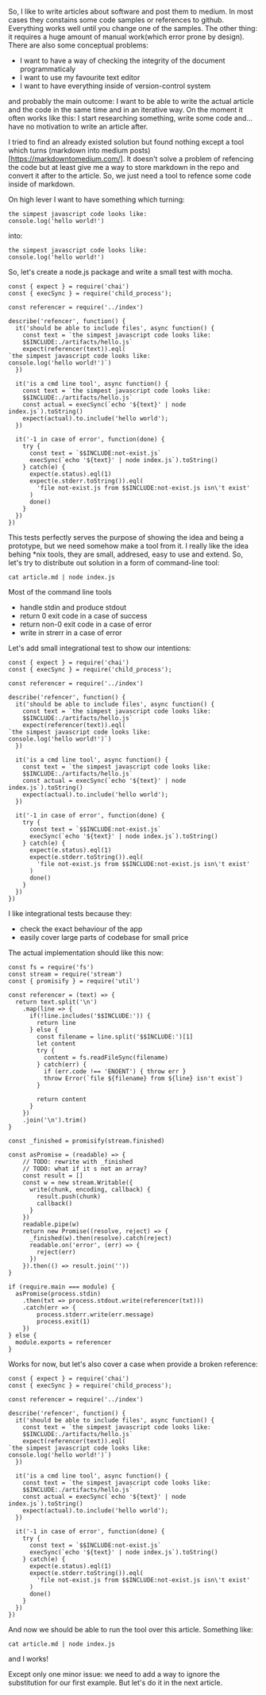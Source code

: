 So, I like to write articles about software and post them to medium. In most cases they constains some code samples or references to github. Everything works well until you change one of the samples. The other thing: it requires a huge amount of manual work(which error prone by design).
There are also some conceptual problems:

- I want to have a way of checking the integrity of the document programmaticaly
- I want to use my favourite text editor
- I want to have everything inside of version-control system

and probably the main outcome: I want to be able to write the actual article and the code in the same time and in an iterative way. On the moment it often works like this: I start researching something, write some code and... have no motivation to write an article after.

I tried to find an already existed solution but found nothing except a tool which turns (markdown into medium posts)[https://markdowntomedium.com/]. It doesn't solve a problem of refencing the code but at least give me a way to store markdown in the repo and convert it after to the article.
So, we just need a tool to refence some code inside of markdown.

On high lever I want to have something which turning:

```
the simpest javascript code looks like:
console.log('hello world!')

```
into:

```
the simpest javascript code looks like:
console.log('hello world!')

```

So, let's create a node.js package and write a small test with mocha.

```
const { expect } = require('chai')
const { execSync } = require('child_process');

const referencer = require('../index')

describe('refencer', function() {
  it('should be able to include files', async function() {
    const text = `the simpest javascript code looks like:
    $$INCLUDE:./artifacts/hello.js`
    expect(referencer(text)).eql(
`the simpest javascript code looks like:
console.log('hello world!')`)
  })

  it('is a cmd line tool', async function() {
    const text = `the simpest javascript code looks like:
    $$INCLUDE:./artifacts/hello.js`
    const actual = execSync(`echo '${text}' | node index.js`).toString()
    expect(actual).to.include('hello world');
  })

  it('-1 in case of error', function(done) {
    try {
      const text = `$$INCLUDE:not-exist.js`
      execSync(`echo '${text}' | node index.js`).toString()
    } catch(e) {
      expect(e.status).eql(1)
      expect(e.stderr.toString()).eql(
        'file not-exist.js from $$INCLUDE:not-exist.js isn\'t exist'
      )
      done()
    }
  })
})

```
This tests perfectly serves the purpose of showing the idea and being a prototype, but we need somehow make a tool from it.
I really like the idea behing \*nix tools, they are small, addresed, easy to use and extend. So, let's try to distribute out solution in a form of command-line tool:

```
cat article.md | node index.js
```

Most of the command line tools
- handle stdin and produce stdout
- return 0 exit code in a case of success
- return non-0 exit code in a case of error
- write in strerr in a case of error

Let's add small integrational test to show our intentions:

```
const { expect } = require('chai')
const { execSync } = require('child_process');

const referencer = require('../index')

describe('refencer', function() {
  it('should be able to include files', async function() {
    const text = `the simpest javascript code looks like:
    $$INCLUDE:./artifacts/hello.js`
    expect(referencer(text)).eql(
`the simpest javascript code looks like:
console.log('hello world!')`)
  })

  it('is a cmd line tool', async function() {
    const text = `the simpest javascript code looks like:
    $$INCLUDE:./artifacts/hello.js`
    const actual = execSync(`echo '${text}' | node index.js`).toString()
    expect(actual).to.include('hello world');
  })

  it('-1 in case of error', function(done) {
    try {
      const text = `$$INCLUDE:not-exist.js`
      execSync(`echo '${text}' | node index.js`).toString()
    } catch(e) {
      expect(e.status).eql(1)
      expect(e.stderr.toString()).eql(
        'file not-exist.js from $$INCLUDE:not-exist.js isn\'t exist'
      )
      done()
    }
  })
})

```

I like integrational tests because they:
- check the exact behaviour of the app
- easily cover large parts of codebase for small price

The actual implementation should like this now:
```
const fs = require('fs')
const stream = require('stream')
const { promisify } = require('util')

const referencer = (text) => {
  return text.split('\n')
    .map(line => {
      if(!line.includes('$$INCLUDE:')) {
        return line
      } else {
        const filename = line.split('$$INCLUDE:')[1]
        let content
        try {
          content = fs.readFileSync(filename)
        } catch(err) {
          if (err.code !== 'ENOENT') { throw err }
          throw Error(`file ${filename} from ${line} isn't exist`)
        }
 
        return content
      }
    })
    .join('\n').trim()
}

const _finished = promisify(stream.finished)

const asPromise = (readable) => {
    // TODO: rewrite with _finished
    // TODO: what if it s not an array?
    const result = []
    const w = new stream.Writable({
      write(chunk, encoding, callback) {
        result.push(chunk)
        callback()
      }
    })
    readable.pipe(w)
    return new Promise((resolve, reject) => {
      _finished(w).then(resolve).catch(reject)
      readable.on('error', (err) => {
        reject(err)
      })
    }).then(() => result.join(''))
}

if (require.main === module) {
  asPromise(process.stdin)
    .then(txt => process.stdout.write(referencer(txt)))
    .catch(err => {
        process.stderr.write(err.message)
        process.exit(1)
    })
} else {
  module.exports = referencer
}

```

Works for now, but let's also cover a case when provide a broken reference:
```
const { expect } = require('chai')
const { execSync } = require('child_process');

const referencer = require('../index')

describe('refencer', function() {
  it('should be able to include files', async function() {
    const text = `the simpest javascript code looks like:
    $$INCLUDE:./artifacts/hello.js`
    expect(referencer(text)).eql(
`the simpest javascript code looks like:
console.log('hello world!')`)
  })

  it('is a cmd line tool', async function() {
    const text = `the simpest javascript code looks like:
    $$INCLUDE:./artifacts/hello.js`
    const actual = execSync(`echo '${text}' | node index.js`).toString()
    expect(actual).to.include('hello world');
  })

  it('-1 in case of error', function(done) {
    try {
      const text = `$$INCLUDE:not-exist.js`
      execSync(`echo '${text}' | node index.js`).toString()
    } catch(e) {
      expect(e.status).eql(1)
      expect(e.stderr.toString()).eql(
        'file not-exist.js from $$INCLUDE:not-exist.js isn\'t exist'
      )
      done()
    }
  })
})

```

And now we should be able to run the tool over this article. Something like:
```
cat article.md | node index.js
```
and I works!

Except only one minor issue: we need to add a way to ignore the substitution for our first example.
But let's do it in the next article.